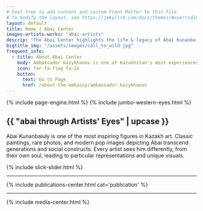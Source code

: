 ```yaml
---
# Feel free to add content and custom Front Matter to this file.
# To modify the layout, see https://jekyllrb.com/docs/themes/#overriding-theme-defaults
layout: default
title: Home | Abai Center
images-artists-works: "abai-artists"
descrip: "The Abai Center highlights the life & legacy of Abai Kunanbaiuly - a great Kazakh poet, philosopher, and founder of written Kazakh literature. The Abai Center showcases the rich heritage of the Kazakh culture & the modern Republic of Kazakhstan."
bigtitle_img: "/assets/images/call_to_wild.jpg"
frequent_info:
  - title: About Abai Center
    body: Ambassador Kazykhanov is one of Kazakhstan's most experienced diplomats, and has served as ambassador to several missions, foreign minister and assistant to President Nazarbayev.
    icon: far fa-flag fa-2x
    button:
      text: Go to Page
      href: /about-the-embassy/ambassador-kazykhanov 
---
```


<!--{% include collapsetabs.html %}-->
{% include page-engine.html %}
{% include jumbo-western-eyes.html %}
<!--<a href="/poetry-video-submission"><img src="/assets/images/poetry_reading_jumbo.png" class="img-fluid index-banner-img" /></a>-->
 <div class="container"> 
   <h2>{{ "abai through Artists' Eyes" | upcase }}</h2> 
  <p>Abai Kunanbaiuly is one of the most inspiring figures in Kazakh art.
    Classic paintings, rare photos, and modern pop images depicting Abai
    transcend generations and social constructs. Every artist sees him
    differently, from their own soul, leading to particular
    representations and unique visuals.
  </p>
{% include slick-slider.html %}
<hr>
</div>
{% include publications-center.html cat='publication' %}
<hr>
{% include media-center.html %}
<!--<a href="#"><img src="https://abaicenter.nyc3.cdn.digitaloceanspaces.com/dailyabai.png" class="img-fluid index-banner-img" /></a>-->
